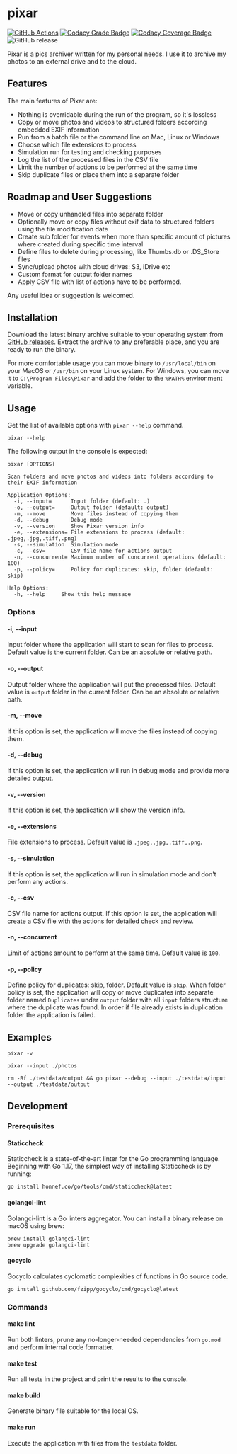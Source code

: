 # pixar

[![GitHub Actions](https://github.com/andrewmolyuk/pixar/actions/workflows/ci.yml/badge.svg)](https://github.com/andrewmolyuk/pixar/actions/workflows/ci.yml)
[![Codacy Grade Badge](https://app.codacy.com/project/badge/Grade/a2731a9c8e33458baea3e9ad9c362d8c)](https://www.codacy.com/gh/andrewmolyuk/pixar/dashboard?utm_source=github.com&amp;utm_medium=referral&amp;utm_content=andrewmolyuk/pixar&amp;utm_campaign=Badge_Grade)
[![Codacy Coverage Badge](https://app.codacy.com/project/badge/Coverage/a2731a9c8e33458baea3e9ad9c362d8c)](https://www.codacy.com/gh/andrewmolyuk/pixar/dashboard?utm_source=github.com&utm_medium=referral&utm_content=andrewmolyuk/pixar&utm_campaign=Badge_Coverage)
![GitHub release](https://img.shields.io/github/v/release/andrewmolyuk/pixar)

Pixar is a pics archiver written for my personal needs. I use it to archive my photos to an external drive and to the
cloud.

## Features

The main features of Pixar are:

- Nothing is overridable during the run of the program, so it's lossless
- Copy or move photos and videos to structured folders according embedded EXIF information
- Run from a batch file or the command line on Mac, Linux or Windows
- Choose which file extensions to process
- Simulation run for testing and checking purposes
- Log the list of the processed files in the CSV file
- Limit the number of actions to be performed at the same time
- Skip duplicate files or place them into a separate folder

## Roadmap and User Suggestions

- Move or copy unhandled files into separate folder
- Optionally move or copy files without exif data to structured folders using the file modification date
- Create sub folder for events when more than specific amount of pictures where created during specific time interval
- Define files to delete during processing, like Thumbs.db or .DS_Store files
- Sync/upload photos with cloud drives: S3, iDrive etc
- Custom format for output folder names
- Apply CSV file with list of actions have to be performed.

Any useful idea or suggestion is welcomed.

## Installation

Download the latest binary archive suitable to your operating system
from [GitHub releases](https://github.com/andrewmolyuk/pixar/releases/latest). Extract the archive to any preferable
place, and you are ready to run the binary.

For more comfortable usage you can move binary to `/usr/local/bin` on your MacOS or `/usr/bin` on your Linux system.
For Windows, you can move it to `C:\Program Files\Pixar` and add the folder to the `%PATH%` environment variable.

## Usage

Get the list of available options with `pixar --help` command.

```shell
pixar --help
```

The following output in the console is expected:

```
pixar [OPTIONS]

Scan folders and move photos and videos into folders according to their EXIF information

Application Options:
  -i, --input=      Input folder (default: .)
  -o, --output=     Output folder (default: output)
  -m, --move        Move files instead of copying them
  -d, --debug       Debug mode
  -v, --version     Show Pixar version info
  -e, --extensions= File extensions to process (default: .jpeg,.jpg,.tiff,.png)
  -s, --simulation  Simulation mode
  -c, --csv=        CSV file name for actions output
  -n, --concurrent= Maximum number of concurrent operations (default: 100)
  -p, --policy=     Policy for duplicates: skip, folder (default: skip)

Help Options:
  -h, --help     Show this help message
```

### Options

#### -i, --input

Input folder where the application will start to scan for files to process. Default value is the current folder. Can be
an absolute or relative path.

#### -o, --output

Output folder where the application will put the processed files. Default value is `output` folder in the current
folder. Can be an absolute or relative path.

#### -m, --move

If this option is set, the application will move the files instead of copying them.

#### -d, --debug

If this option is set, the application will run in debug mode and provide more detailed output.

#### -v, --version

If this option is set, the application will show the version info.

#### -e, --extensions

File extensions to process. Default value is `.jpeg,.jpg,.tiff,.png`.

#### -s, --simulation

If this option is set, the application will run in simulation mode and don't perform any actions.

#### -c, --csv

CSV file name for actions output. If this option is set, the application will create a CSV file with the actions for
detailed check and review.

#### -n, --concurrent

Limit of actions amount to perform at the same time. Default value is `100`.

#### -p, --policy

Define policy for duplicates: skip, folder. Default value is `skip`. When folder policy is set, the application will
copy or move duplicates into separate folder named `Duplicates` under `output` folder with all `input` folders structure
where the duplicate was found. In order if file already exists in duplication folder the application is failed.

## Examples

```shell
pixar -v

pixar --input ./photos

rm -Rf ./testdata/output && go pixar --debug --input ./testdata/input --output ./testdata/output
```

## Development

### Prerequisites

#### Staticcheck

Staticcheck is a state-of-the-art linter for the Go programming language. Beginning with Go 1.17, the simplest way of
installing Staticcheck is by running:

```shell
go install honnef.co/go/tools/cmd/staticcheck@latest
```

#### golangci-lint

Golangci-lint is a Go linters aggregator. You can install a binary release on macOS using brew:

```shell
brew install golangci-lint
brew upgrade golangci-lint
```

#### gocyclo

Gocyclo calculates cyclomatic complexities of functions in Go source code.

```shell
go install github.com/fzipp/gocyclo/cmd/gocyclo@latest
```

### Commands

#### make lint

Run both linters, prune any no-longer-needed dependencies from `go.mod` and perform internal code formatter.

#### make test

Run all tests in the project and print the results to the console.

#### make build

Generate binary file suitable for the local OS.

#### make run

Execute the application with files from the `testdata` folder. 
